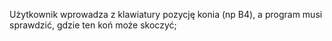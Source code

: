 Użytkownik wprowadza z klawiatury pozycję konia (np B4), a program musi sprawdzić, gdzie ten koń może skoczyć;
